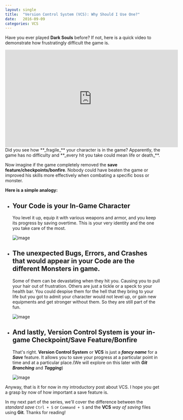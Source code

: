 ```yaml
---
layout: single
title:  "Version Control System (VCS): Why Should I Use One?"
date:   2016-09-09
categories: VCS
---
```


Have you ever played **Dark Souls** before? If not, here is a quick video to demonstrate how frustratingly difficult the game is.

<iframe width="560" height="315" src="https://www.youtube.com/embed/lN-rVlMIJZs" frameborder="0" allowfullscreen></iframe>

<br>
Did you see how **_fragile_** your character is in the game? Apparently, the game has no difficulty and **_every hit you take could mean life or death_**.

Now imagine if the game completely removed the **save feature/checkpoints/bonfire**. Nobody could have beaten the game or improved his skills more effectively when combating  a specific boss or monster.

**Here is a simple analogy:**

- ## Your Code is your In-Game Character

	You level it up, equip it with various weapons and armor, and you keep its progress by saving overtime. This is your very identity and the one you take care of the most.

  ![image](https://i.kinja-img.com/gawker-media/image/upload/s--JB-uZDKp--/c_scale,fl_progressive,q_80,w_800/dbhptxtpad0x2cbuel9s.png)

- ## The unexpected Bugs, Errors, and Crashes that would appear in your Code are the different Monsters in game.

	Some of them can be devastating when they hit you. Causing you to pull your hair out of frustration. Others are just a tickle or a speck to your health bar. You could despise them for the hell that they bring to your life but you got to admit your character would not level up, or gain new equipments and get stronger without them. So they are still part of the fun.

  ![image](https://i.kinja-img.com/gawker-media/image/upload/sikcvngans2bjemejy6r.jpg)

- ## And lastly, Version Control System is your in-game Checkpoint/Save Feature/Bonfire

	That's right. **Version Control System** or **VCS** is just a **_fancy name_** for a **_Save_** feature. It allows you to save your progress at a particular point in time and at a particular place.(We will explore on this later with **_Git Branching_** and **_Tagging_**)

  ![image](http://i.playground.ru/i/65/64/91/00/blog/content/04igliq6.jpg)

Anyway, that is it for now in my introductory post about VCS. I hope you get a grasp by now of how important a save feature is.

In my next part of the series, we'll cover the difference between the *standard save* `Ctrl + S` or `Command + S` and the **VCS** *way of saving* files using **Git**. Thanks for reading!
